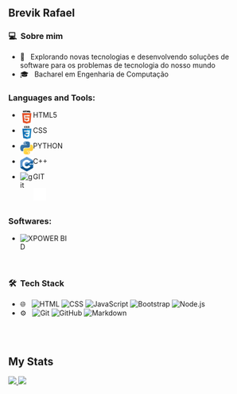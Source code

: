 

## Brevik Rafael
### 💻 &nbsp;Sobre mim
- 🤔 &nbsp; Explorando novas tecnologias e desenvolvendo soluções de software para os problemas de tecnologia do nosso mundo
- 🎓 &nbsp; Bacharel em Engenharia de Computação


### Languages and Tools:
- HTML5 &nbsp; <a href="https://www.w3.org/html/" target="_blank"><img align="left" alt="HTML5" width="26px" src="https://raw.githubusercontent.com/github/explore/80688e429a7d4ef2fca1e82350fe8e3517d3494d/topics/html/html.png" /></a>

- CSS &nbsp; <a href="https://www.w3schools.com/css/" target="_blank"><img align="left" alt="CSS3" width="26px" src="https://raw.githubusercontent.com/github/explore/80688e429a7d4ef2fca1e82350fe8e3517d3494d/topics/css/css.png" /></a>

- PYTHON &nbsp; <a href="https://www.python.org" target="_blank"> <img align="left" alt="Python" width="26px" src="https://github.com/Aakarsh-B/trying-repos/blob/master/python-5.svg?raw=true"/> </a>

- C++ &nbsp; <a href="https://www.w3schools.com/cpp/" target="_blank"> <img align="left" alt="C++" width="26px" src="https://github.com/Aakarsh-B/trying-repos/blob/master/c++.png"/> </a>

- GIT &nbsp; <a href="https://git-scm.com/" target="_blank"> <img align="left" alt="git" width="26px" src="https://www.vectorlogo.zone/logos/git-scm/git-scm-icon.svg"/> </a>
<img align="left" alt="GitHub" width="26px" src="https://github.com/Aakarsh-B/trying-repos/blob/master/github.svg" />

<br />
<br />
  
### Softwares:

- POWER BI &nbsp; <a href="https://powerbi.microsoft.com/pt-br/" target="_blank"> <img align="left" alt="XD" width="26px" src="https://encrypted-tbn0.gstatic.com/images?q=tbn:ANd9GcRp-NPxTKSYHlcsKOOzB_EvTHkYsMM9J4jDBQ&usqp=CAU"/> </a> 

<br />
<br />

### 🛠 &nbsp;Tech Stack
- 🌐 &nbsp;
  ![HTML](https://img.shields.io/badge/-HTML-333333?style=flat&logo=HTML5)
  ![CSS](https://img.shields.io/badge/-CSS-333333?style=flat&logo=CSS3&logoColor=1572B6)
  ![JavaScript](https://img.shields.io/badge/-JavaScript-333333?style=flat&logo=javascript)
  ![Bootstrap](https://img.shields.io/badge/-Bootstrap-333333?style=flat&logo=bootstrap&logoColor=563D7C)
  ![Node.js](https://img.shields.io/badge/-Node.js-333333?style=flat&logo=node.js)
- ⚙️ &nbsp;
  ![Git](https://img.shields.io/badge/-Git-333333?style=flat&logo=git)
  ![GitHub](https://img.shields.io/badge/-GitHub-333333?style=flat&logo=github)
  ![Markdown](https://img.shields.io/badge/-Markdown-333333?style=flat&logo=markdown)

<br />
<br />

## My Stats
<p>
<a href="https://github.com/brevik">
  <img height="180em" src="https://github-readme-stats.vercel.app/api?username=brevik&show_icons=true&theme=radical" />
  <img height="180em" src="https://github-readme-stats-eight-theta.vercel.app/api/top-langs/?username=brevik&theme=radical&layout=compact&exclude_lang=java+r" />
</a>
</p>

<br />
<br />

